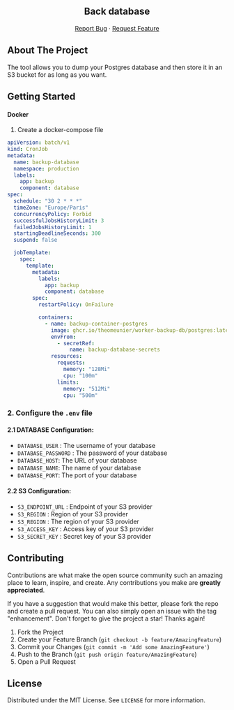 <h2 align="center">Back database</h3>
  <p align="center">
    <a href="https://github.com/TheoMeunier/Filesox/issues/new?labels=bug&template=bug-report---.md">Report Bug</a>
    ·
    <a href="https://github.com/TheoMeunier/Filesox/issues/new?labels=enhancement&template=feature-request---.md">Request Feature</a>
  </p>

## About The Project

The tool allows you to dump your Postgres database and then store it in an S3 bucket for as long as you want.

## Getting Started

#### Docker

1. Create a docker-compose file

```yml
apiVersion: batch/v1
kind: CronJob
metadata:
  name: backup-database
  namespace: production
  labels:
    app: backup
    component: database
spec:
  schedule: "30 2 * * *"
  timeZone: "Europe/Paris"
  concurrencyPolicy: Forbid
  successfulJobsHistoryLimit: 3
  failedJobsHistoryLimit: 1
  startingDeadlineSeconds: 300
  suspend: false

  jobTemplate:
    spec:
      template:
        metadata:
          labels:
            app: backup
            component: database
        spec:
          restartPolicy: OnFailure

          containers:
            - name: backup-container-postgres
              image: ghcr.io/theomeunier/worker-backup-db/postgres:latest
              envFrom:
                - secretRef:
                    name: backup-database-secrets
              resources:
                requests:
                  memory: "128Mi"
                  cpu: "100m"
                limits:
                  memory: "512Mi"
                  cpu: "500m"
```

### 2. Configure the `.env` file

#### 2.1 DATABASE Configuration:

- `DATABASE_USER` : The username of your database
- `DATABASE_PASSWORD` : The password of your database
- `DATABASE_HOST`: The URL of your database
- `DATABASE_NAME`: The name of your database
- `DATABASE_PORT`: The port of your database

#### 2.2 S3 Configuration:

- `S3_ENDPOINT_URL` : Endpoint of your S3 provider
- `S3_REGION` : Region of your S3 provider
- `S3_REGION` : The region of your S3 provider
- `S3_ACCESS_KEY` : Access key of your S3 provider
- `S3_SECRET_KEY` : Secret key of your S3 provider

## Contributing

Contributions are what make the open source community such an amazing place to learn, inspire, and create. Any
contributions you make are **greatly appreciated**.

If you have a suggestion that would make this better, please fork the repo and create a pull request. You can also
simply open an issue with the tag "enhancement".
Don't forget to give the project a star! Thanks again!

1. Fork the Project
2. Create your Feature Branch (`git checkout -b feature/AmazingFeature`)
3. Commit your Changes (`git commit -m 'Add some AmazingFeature'`)
4. Push to the Branch (`git push origin feature/AmazingFeature`)
5. Open a Pull Request

## License

Distributed under the MIT License. See `LICENSE` for more information.